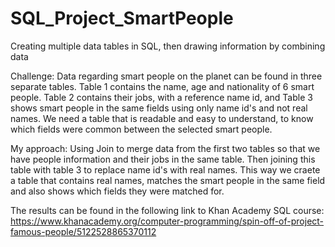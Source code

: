 # SQL_Project_SmartPeople
Creating multiple data tables in SQL, then drawing information by combining data

Challenge: Data regarding smart people on the planet can be found in three separate tables. Table 1 contains the name, age and nationality of 6 smart people. Table 2 contains their jobs, with a reference name id, and Table 3 shows smart people in the same fields using only name id's and not real names. We need a table that is readable and easy to understand, to know which fields were common between the selected smart people. 

My approach: Using Join to merge data from the first two tables so that we have people information and their jobs in the same table. 
Then joining this table with table 3 to replace name id's with real names. This way we craete a table that contains real names, matches the smart people in the same field and also shows which fields they were matched for. 

The results can be found in the following link to Khan Academy SQL course:
https://www.khanacademy.org/computer-programming/spin-off-of-project-famous-people/5122528865370112


